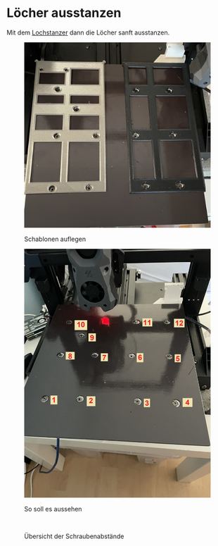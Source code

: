 # Löcher ausstanzen

Mit dem [Lochstanzer](../hardware.md) dann die Löcher sanft ausstanzen.



<figure><img src="../../../../../.gitbook/assets/IMG_7701.JPG" alt=""><figcaption><p>Schablonen auflegen</p></figcaption></figure>



<figure><img src="../../../../../.gitbook/assets/schraubenpositionen.jpg" alt=""><figcaption><p>So soll es aussehen</p></figcaption></figure>

<figure><img src="../../../../../.gitbook/assets/Vyper Schraubenabstände.png" alt=""><figcaption><p>Übersicht der Schraubenabstände</p></figcaption></figure>
